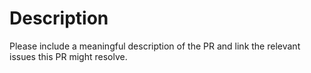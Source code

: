 # Description

Please include a meaningful description of the PR and link the relevant issues
this PR might resolve.
